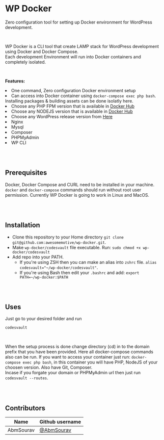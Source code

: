 # WP Docker
Zero configuration tool for setting up Docker environment for WordPress development.

<br>
<p>
WP Docker is a CLI tool that create LAMP stack for WordPress development using Docker and Docker Compose.
<br>
Each development Environment will run into Docker containers and completely isolated.
</p>

<br>
<p>
<strong>Features:</strong>
	<li>One command, Zero configuration Docker environment setup</li>
	<li>Can access into Docker container using <code>docker-compose exec php bash</code>. Installing packages & building assets can be done isolatly here.</li>
	<li>Choose any PHP FPM version that is available in <a href="https://hub.docker.com/_/php">Docker Hub</a></li>
	<li>Choose any NODEJS version that is available in <a href="https://hub.docker.com/_/node">Docker Hub</a></li>
	<li>Choose any WordPress release version from <a href="https://wordpress.org/download/releases/">Here</a></li>
	<li>Nginx</li>
	<li>Mysql</li>
	<li>Composer</li>
	<li>PHPMyAdmin</li>
	<li>WP CLI</li>
</p>

<br>
<br>

## Prerequisites
Docker, Docker Compose and CURL need to be installed in your machine. `docker` and `docker-compose` commands should run without root user permission. Currently WP Docker is going to work in Linux and MacOS.

<br>
<br>

## Installation
* Clone this repository to your Home directory `git clone git@github.com:awesomemotive/wp-docker.git`.
* Make `wp-docker/codesvault` file executable. Run: `sudo chmod +x wp-docker/codesvault`
* Add repo into your PATH.
	* If you're using ZSH then you can make an alias into `zshrc` file. `alias codesvault="~/wp-docker/codesvault"`.
	* If you're using Bash then edit your `.bashrc` and add: `export PATH=~/wp-docker:$PATH`

<br>
<br>

## Uses
Just go to your desired folder and run
``` bash
codesvault
```

<br>

When the setup process is done change directory (cd) in to the domain prefix that you have been provided.
Here all docker-compose commands also can be run. If you want to access your container just run: `docker-compose exec php bash`, in this container you will have PHP, NodeJS of your choosen version. Also have Git, Composer.
<br>
Incase if you forgate your domain or PHPMyAdmin url then just run `codesvault --routes`.

<br>
<br>

## Contributors

| Name| Github username |
| ----------- | ----------- |
| AbmSourav      | [@AbmSourav](https://github.com/AbmSourav)   |
